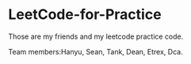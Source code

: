 # LeetCode-for-Practice
Those are my friends and  my leetcode practice code.

Team members:Hanyu, Sean, Tank, Dean, Etrex, Dca.
